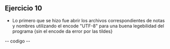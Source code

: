 ## Ejercicio 10

* Lo primero que se hizo fue abrir los archivos correspondientes de notas y nombres utilizando el encode "UTF-8" para una buena legebilidad del programa {sin el encode da error por las tildes}

-- codigo --

